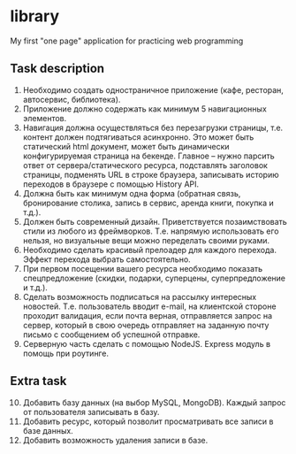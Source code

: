 # library
My first "one page" application for practicing web programming

## Task description
1.	Необходимо создать одностраничное приложение (кафе, ресторан, автосервис, библиотека).
2.	Приложение должно содержать как минимум 5 навигационных элементов.
3.	Навигация должна осуществляться без перезагрузки страницы, т.е. контент должен подтягиваться асинхронно. Это может быть статический html документ, может быть динамически конфигурируемая страница на бекенде. Главное – нужно парсить ответ от сервера/статического ресурса, подставлять заголовок страницы, подменять URL в строке браузера, записывать историю переходов в браузере с помощью History API.
4.	Должна быть как минимум одна форма (обратная связь, бронирование столика, запись в сервис, аренда книги, покупка и т.д.).
5.	Должен быть современный дизайн. Приветствуется позаимствовать стили из любого из фреймворков. Т.е. напрямую использовать его нельзя, но визуальные вещи можно переделать своими руками.
6.	Необходимо сделать красивый прелоадер для каждого перехода. Эффект перехода выбрать самостоятельно.
7.	При первом посещении вашего ресурса необходимо показать спецпредложение (скидки, подарки, суперцены, суперпредложение и т.д.).
8.	Сделать возможность подписаться на рассылку интересных новостей. Т.е. пользователь вводит e-mail, на клиентской стороне проходит валидация, если почта верная, отправляется запрос на сервер, который в свою очередь отправляет на заданную почту письмо с сообщением об успешной отправке.
9.	Серверную часть сделать с помощью NodeJS. Express модуль в помощь при роутинге.

## Extra task
10. Добавить базу данных (на выбор MySQL, MongoDB). Каждый запрос от пользователя записывать в базу.
11. Добавить ресурс, который позволит просматривать все записи в базе данных.
12. Добавить возможность удаления записи в базе.
